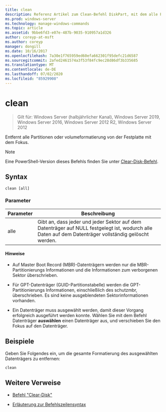 ```yaml
---
title: clean
description: Referenz Artikel zum Clean-Befehl DiskPart, mit dem alle Partitionen oder volumeformatierung aus dem Datenträger mit dem Fokus entfernt werden.
ms.prod: windows-server
ms.technology: manage-windows-commands
ms.topic: article
ms.assetid: 9bbe6fd3-e07e-487b-9035-910957a1d326
author: coreyp-at-msft
ms.author: coreyp
manager: dongill
ms.date: 10/16/2017
ms.openlocfilehash: 7a30e1f765959ed60efa662301f95defc21d6587
ms.sourcegitcommit: 2afed2461574a3f53f84fc9ec28d86df3b335685
ms.translationtype: MT
ms.contentlocale: de-DE
ms.lasthandoff: 07/02/2020
ms.locfileid: "85929908"
---
```

# <a name="clean"></a>clean

> Gilt für: Windows Server (halbjährlicher Kanal), Windows Server 2019, Windows Server 2016, Windows Server 2012 R2, Windows Server 2012

Entfernt alle Partitionen oder volumeformatierung von der Festplatte mit dem Fokus.

>[!NOTE]
> Eine PowerShell-Version dieses Befehls finden Sie unter [Clear-Disk-Befehl](https://docs.microsoft.com/powershell/module/storage/clear-disk).

## <a name="syntax"></a>Syntax

```
clean [all]
```

### <a name="parameters"></a>Parameter

| Parameter | Beschreibung |
| --------- | ----------- |
| alle | Gibt an, dass jeder und jeder Sektor auf dem Datenträger auf NULL festgelegt ist, wodurch alle Daten auf dem Datenträger vollständig gelöscht werden. |

#### <a name="remarks"></a>Hinweise

- Auf Master Boot Record (MBR)-Datenträgern werden nur die MBR-Partitionierungs Informationen und die Informationen zum verborgenen Sektor überschrieben.

- Für GPT-Datenträger (GUID-Partitionstabelle) werden die GPT-Partitionierungs Informationen, einschließlich des schutzmbr, überschrieben. Es sind keine ausgeblendeten Sektorinformationen vorhanden.

- Ein Datenträger muss ausgewählt werden, damit dieser Vorgang erfolgreich ausgeführt werden konnte. Wählen Sie mit dem Befehl Datenträger **auswählen** einen Datenträger aus, und verschieben Sie den Fokus auf den Datenträger.

## <a name="examples"></a>Beispiele

Geben Sie Folgendes ein, um die gesamte Formatierung des ausgewählten Datenträgers zu entfernen:

```
clean
```

## <a name="additional-references"></a>Weitere Verweise

- [Befehl "Clear-Disk"](https://docs.microsoft.com/powershell/module/storage/clear-disk)

- [Erläuterung zur Befehlszeilensyntax](command-line-syntax-key.md)
